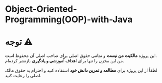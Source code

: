 # Object-Oriented-Programming(OOP)-with-Java
# توجه ⚠️

این پروژه **مالکیت من نیست** و تمامی حقوق اصلی برای صاحب اصلی آن محفوظ است.  
من این مخزن را تنها برای **اهداف آموزشی و یادگیری** بازنشر کرده‌ام.  

لطفاً از این پروژه برای **مطالعه و تمرین دانش خود** استفاده کنید و احترام به حقوق مالک اصلی را رعایت کنید.
